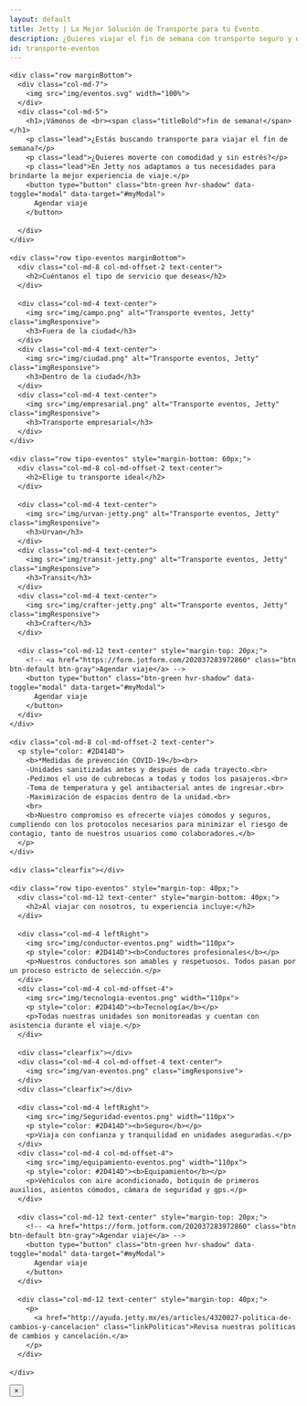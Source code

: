 ```yaml
---
layout: default
title: Jetty | La Mejor Solución de Transporte para tu Evento
description: ¿Quieres viajar el fin de semana con transporte seguro y eficiente? O estás organizando o vas a un evento y buscas transporte. ¿Quieres rentar una camioneta con conductor? Nos adaptamos a tu necesidad al mejor precio.
id: transporte-eventos
---
```


<div class="container-fluid beneficios gradient">
  <div class="container eventos">

    <div class="row marginBottom">
      <div class="col-md-7">
        <img src="img/eventos.svg" width="100%">
      </div>
      <div class="col-md-5">
        <h1>¡Vámonos de <br><span class="titleBold">fin de semana!</span></h1>
        <p class="lead">¿Estás buscando transporte para viajar el fin de semana?</p>
        <p class="lead">¿Quieres moverte con comodidad y sin estrés?</p>
        <p class="lead">En Jetty nos adaptamos a tus necesidades para brindarte la mejor experiencia de viaje.</p>
        <button type="button" class="btn-green hvr-shadow" data-toggle="modal" data-target="#myModal">
          Agendar viaje
        </button>

      </div>
    </div>

    <div class="row tipo-eventos marginBottom">
      <div class="col-md-8 col-md-offset-2 text-center">
        <h2>Cuéntanos el tipo de servicio que deseas</h2>
      </div>

      <div class="col-md-4 text-center">
        <img src="img/campo.png" alt="Transporte eventos, Jetty" class="imgResponsive">
        <h3>Fuera de la ciudad</h3>
      </div>
      <div class="col-md-4 text-center">
        <img src="img/ciudad.png" alt="Transporte eventos, Jetty" class="imgResponsive">
        <h3>Dentro de la ciudad</h3>
      </div>
      <div class="col-md-4 text-center">
        <img src="img/empresarial.png" alt="Transporte eventos, Jetty" class="imgResponsive">
        <h3>Transporte empresarial</h3>
      </div>
    </div>

    <div class="row tipo-eventos" style="margin-bottom: 60px;">
      <div class="col-md-8 col-md-offset-2 text-center">
        <h2>Elige tu transporte ideal</h2>
      </div>

      <div class="col-md-4 text-center">
        <img src="img/urvan-jetty.png" alt="Transporte eventos, Jetty" class="imgResponsive">
        <h3>Urvan</h3>
      </div>
      <div class="col-md-4 text-center">
        <img src="img/transit-jetty.png" alt="Transporte eventos, Jetty" class="imgResponsive">
        <h3>Transit</h3>
      </div>
      <div class="col-md-4 text-center">
        <img src="img/crafter-jetty.png" alt="Transporte eventos, Jetty" class="imgResponsive">
        <h3>Crafter</h3>
      </div>

      <div class="col-md-12 text-center" style="margin-top: 20px;">
        <!-- <a href="https://form.jotform.com/202037283972860" class="btn btn-default btn-gray">Agendar viaje</a> -->
        <button type="button" class="btn-green hvr-shadow" data-toggle="modal" data-target="#myModal">
          Agendar viaje
        </button>
      </div>
    </div>

    <div class="col-md-8 col-md-offset-2 text-center">
      <p style="color: #2D414D">
        <b>*Medidas de prevención COVID-19</b><br>
        -Unidades sanitizadas antes y después de cada trayecto.<br>
        -Pedimos el uso de cubrebocas a todas y todos los pasajeros.<br>
        -Toma de temperatura y gel antibacterial antes de ingresar.<br>
        -Maximización de espacios dentro de la unidad.<br>
        <br>
        <b>Nuestro compromiso es ofrecerte viajes cómodos y seguros, cumpliendo con los protocolos necesarios para minimizar el riesgo de contagio, tanto de nuestros usuarios como colaboradores.</b>
      </p>
    </div>

    <div class="clearfix"></div>

    <div class="row tipo-eventos" style="margin-top: 40px;">
      <div class="col-md-12 text-center" style="margin-bottom: 40px;">
        <h2>Al viajar con nosotros, tu experiencia incluye:</h2>
      </div>

      <div class="col-md-4 leftRight">
        <img src="img/conductor-eventos.png" width="110px">
        <p style="color: #2D414D"><b>Conductores profesionales</b></p>
        <p>Nuestros conductores son amables y respetuosos. Todos pasan por un proceso estricto de selección.</p>
      </div>
      <div class="col-md-4 col-md-offset-4">
        <img src="img/tecnologia-eventos.png" width="110px">
        <p style="color: #2D414D"><b>Tecnología</b></p>
        <p>Todas nuestras unidades son monitoreadas y cuentan con asistencia durante el viaje.</p>
      </div>

      <div class="clearfix"></div>
      <div class="col-md-4 col-md-offset-4 text-center">
        <img src="img/van-eventos.png" class="imgResponsive">
      </div>
      <div class="clearfix"></div>

      <div class="col-md-4 leftRight">
        <img src="img/Seguridad-eventos.png" width="110px">
        <p style="color: #2D414D"><b>Seguro</b></p>
        <p>Viaja con confianza y tranquilidad en unidades aseguradas.</p>
      </div>
      <div class="col-md-4 col-md-offset-4">
        <img src="img/equipamiento-eventos.png" width="110px">
        <p style="color: #2D414D"><b>Equipamiento</b></p>
        <p>Vehículos con aire acondicionado, botiquín de primeros auxilios, asientos cómodos, cámara de seguridad y gps.</p>
      </div>

      <div class="col-md-12 text-center" style="margin-top: 20px;">
        <!-- <a href="https://form.jotform.com/202037283972860" class="btn btn-default btn-gray">Agendar viaje</a> -->
        <button type="button" class="btn-green hvr-shadow" data-toggle="modal" data-target="#myModal">
          Agendar viaje
        </button>
      </div>

      <div class="col-md-12 text-center" style="margin-top: 40px;">
        <p>
          <a href="http://ayuda.jetty.mx/es/articles/4320027-politica-de-cambios-y-cancelacion" class="linkPoliticas">Revisa nuestras políticas de cambios y cancelación.</a>
        </p>
      </div>

    </div>

  </div>
</div>


<!-- Modal -->
<div class="modal fade" id="myModal" tabindex="-1" role="dialog" aria-labelledby="myModalLabel">
  <div class="modal-dialog" role="document">
    <div class="modal-content">
      <div class="modal-header">
        <button type="button" class="close" data-dismiss="modal" aria-label="Close">
          <span aria-hidden="true">&times;</span>
        </button>
      </div>
      <div class="modal-body">
        <div class="_form_3"></div>
        <script src=“https://jetty.activehosted.com/f/embed.php?id=3” type=“text/javascript” charset=“utf-8"></script>
      </div>
    </div>
  </div>
</div>
